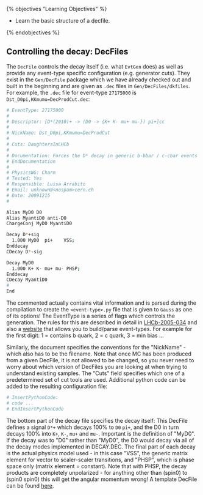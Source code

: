 {% objectives "Learning Objectives" %}

* Learn the basic structure of a decfile.

{% endobjectives %}

## Controlling the decay: DecFiles

The `DecFile` controls the decay itself (i.e. what `EvtGen` does) as well as provide any event-type specific configuration (e.g. generator cuts).
They exist in the `Gen/DecFile` package which we have already checked out and built in the beginning and are given as `.dec` files in `Gen/DecFiles/dkfiles`.
For example, the `.dec` file for event-type `27175000` is `Dst_D0pi,KKmumu=DecProdCut.dec`:
```bash
# EventType: 27175000                                                                                                                                                                                                                                      
#                                                                                                                                                                                                                                                          
# Descriptor: [D*(2010)+ -> (D0 -> {K+ K- mu+ mu-}) pi+]cc                                                                                                                                                                                                 
#                                                                                                                                                                                                                                                          
# NickName: Dst_D0pi,KKmumu=DecProdCut                                                                                                                                                                                                                     
#                                                                                                                                                                                                                                                          
# Cuts: DaughtersInLHCb                                                                                                                                                                                                                                    
#                                                                                                                                                                                                                                                          
# Documentation: Forces the D* decay in generic b-bbar / c-cbar events + Requires products to be in LHCb acceptance                                                                                                                                        
# EndDocumentation                                                                                                                                                                                                                                         
#                                                                                                                                                                                                                                                          
# PhysicsWG: Charm                                                                                                                                                                                                                                         
# Tested: Yes                                                                                                                                                                                                                                              
# Responsible: Luisa Arrabito                                                                                                                                                                                                                              
# Email: unknown@<nospam>cern.ch                                                                                                                                                                                                                           
# Date: 20091215                                                                                                                                                                                                                                           
#                                                                                                                                                                                                                                                          

Alias MyD0 D0                                                                                                                                                                                                                                              
Alias MyantiD0 anti-D0                                                                                                                                                                                                                                     
ChargeConj MyD0 MyantiD0                                                                                                                                                                                                                                   

Decay D*+sig                                                                                                                                                                                                                                               
  1.000 MyD0  pi+    VSS;                                                                                                                                                                                                                                  
Enddecay                                                                                                                                                                                                                                                   
CDecay D*-sig                                                                                                                                                                                                                                              

Decay MyD0                                                                                                                                                                                                                                                 
  1.000 K+ K- mu+ mu- PHSP;                                                                                                                                                                                                                                
Enddecay                                                                                                                                                                                                                                                   
CDecay MyantiD0                                                                                                                                                                                                                                            
#                                                                                                                                                                                                                                                          
End  
```
The commented actually contains vital information and is parsed during the compilation to create the `<event-type>.py` file that is given to `Gauss` as one of its options!
The EventType is a series of flags which controls the generation. The rules for this are described in detail in [LHCb-2005-034](https://cds.cern.ch/record/855452/files/lhcb-2005-034.pdf) and also a [website](http://lbeventtype.web.cern.ch/) that allows you to build/parse event-types.
For example for the first digit: 1 = contains b quark, 2 = c quark, 3 = min bias ...

Similarly, the document specifies the conventions for the "NickName" - which also has to be the filename. Note that once MC has been produced from a given DecFile, it is not allowed to be changed, so you never need to worry about which version of DecFiles you are looking at when trying to understand existing samples.
The "Cuts" field specifies which one of a predetermined set of cut tools are used. Additional python code can be added to the resulting configuration file:

```bash
# InsertPythonCode:
# code ...
# EndInsertPythonCode
```

The bottom part of the decay file specifies the decay itself:
This DecFile defines a signal `D*+` which decays 100% to `D0` `pi+`, and the D0 in turn decays 100% into `K+`, `K-`, `mu+` and `mu-`. Important is the definition of "MyD0". If the decay was to "D0" rather than "MyD0", the D0 would decay via all of the decay modes implemented in DECAY.DEC.
The final part of each decay is the actual physics model used - in this case "VSS", the generic matrix element for vector to scaler-scaler transitions, and "PHSP", which is phase space only (matrix element = constant). Note that with PHSP, the decay products are completely unpolarized - for anything other than (spin0) to (spin0 spin0) this will get the angular momentum wrong! A template DecFile can be found [here](code/simulation/template.dec).
